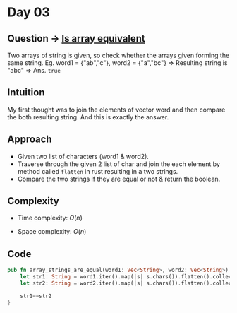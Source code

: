 # Day 03

## Question -> [Is array equivalent](https://leetcode.com/problems/check-if-two-string-arrays-are-equivalent/)

Two arrays of string is given, so check whether the arrays given forming the same string.
Eg. word1 = {"ab","c"}, word2 = {"a","bc"} => Resulting string is "abc" => Ans. `true`

## Intuition

My first thought was to join the elements of vector word and then compare the both resulting string. And this is exactly the answer.

## Approach

- Given two list of characters (word1 & word2).
- Traverse through the given 2 list of char and join the each element by method called `flatten` in rust resulting in a two strings.
- Compare the two strings if they are equal or not & return the boolean.

## Complexity

- Time complexity: $O(n)$

- Space complexity: $O(n)$

## Code

```rust
pub fn array_strings_are_equal(word1: Vec<String>, word2: Vec<String>) -> bool {
    let str1: String = word1.iter().map(|s| s.chars()).flatten().collect();
    let str2: String = word2.iter().map(|s| s.chars()).flatten().collect();

    str1==str2
}
```
